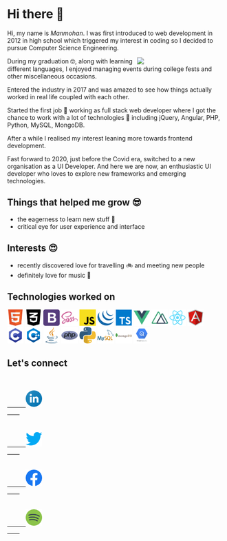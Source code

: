 # Hi there 👋

<p>Hi, my name is <em>Manmohan</em>. I was first introduced to web development in 2012 in high school which triggered my interest in coding so I decided to pursue Computer Science Engineering.</p>
<img src="https://github.com/abhisheknaiidu/abhisheknaiidu/blob/master/code.gif?raw=true" width="40%" align="right">
<p>During my graduation 🤓, along with learning different languages, I enjoyed managing events during college fests and other miscellaneous occasions.</p>
<p>Entered the industry in 2017 and was amazed to see how things actually worked in real life coupled with each other.</p>
<p>Started the first job 💪 working as full stack web developer where I got the chance to work with a lot of technologies 🤯 including jQuery, Angular, PHP, Python, MySQL, MongoDB.</p>
<p>After a while I realised my interest leaning more towards frontend development.</p>
<p>Fast forward to 2020, just before the Covid era, switched to a new organisation as a UI Developer. And here we are now, an enthusiastic UI developer who loves to explore new frameworks and emerging technologies.<p>


## Things that helped me grow :sunglasses:

* the eagerness to learn new stuff 📖
* critical eye for user experience and interface


## Interests :heart_eyes:

* recently discovered love for travelling 🚲 and meeting new people
* definitely love for music 🎵


## Technologies worked on

<div>
  <img src="./assets/html.png" alt="HTML" width="38">
  <img src="./assets/css.png" alt="CSS" width="38">
  <img src="./assets/bootstrap.png" alt="Bootstrap" width="38">
  <img src="./assets/sass.png" alt="SASS" width="38">
  <img src="./assets/javascript.png" alt="Javascript" width="38">
  <img src="./assets/jquery.png" alt="jQuery" width="38">
  <img src="./assets/typescript.png" alt="Typescript" width="38">
  <img src="./assets/vue.png" alt="Vue" width="38">
  <img src="./assets/nuxt.png" alt="Nuxt" width="38">
  <img src="./assets/react.png" alt="React" width="38">
  <img src="./assets/angular.png" alt="Angular" width="38">
  <br />
  <img src="./assets/c.png" alt="C" width="38">
  <img src="./assets/cpp.png" alt="C++" width="38">
  <img src="./assets/java.png" alt="Java" width="38">
  <img src="./assets/php.png" alt="PHP" width="38">
  <img src="./assets/python.png" alt="Python" width="38">
  <img src="./assets/mysql.png" alt="MySQL" width="38">
  <img src="./assets/mongodb.png" alt="MongoDB" width="38">
  <img src="./assets/bigquery.png" alt="Google BigQuery" width="38">
</div>


## Let's connect

<div>
  <code>
    <a href="https://www.linkedin.com/in/ermanmohan7/" target="_blank">
      <img src="./assets/linkedin.png" width="38">
    </a>
  </code>
  <code>
    <a href="https://twitter.com/ermanmohan7" target="_blank">
      <img src="./assets/twitter.png" width="38">
    </a>
  </code>
  <code>
    <a href="https://www.facebook.com/manmohan7" target="_blank">
      <img src="./assets/facebook.png" width="38">
    </a>
  </code>
  <code>
    <a href="https://open.spotify.com/user/31lc3izje4h6uu5gtndt7o7ktwcm" target="_blank">
      <img src="./assets/spotify.png" width="38">
    </a>
  </code>
</div>

<!--
**Manmohan7/manmohan7** is a ✨ _special_ ✨ repository because its `README.md` (this file) appears on your GitHub profile.

Here are some ideas to get you started:

- 🔭 I’m currently working on ...
- 🌱 I’m currently learning ...
- 👯 I’m looking to collaborate on ...
- 🤔 I’m looking for help with ...
- 💬 Ask me about ...
- 📫 How to reach me: ...
- 😄 Pronouns: ...
- ⚡ Fun fact: ...
-->
